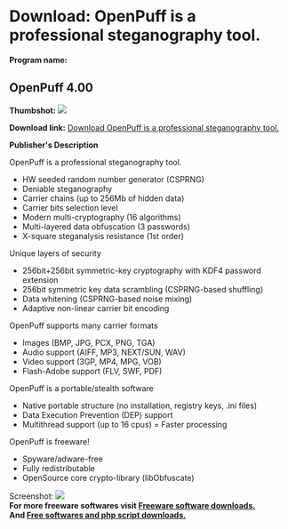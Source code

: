 # Download: OpenPuff is a professional steganography tool.

**Program name:**

## OpenPuff 4.00

  
**Thumbshot:** ![](http://www.freewarefiles.com/screenshot/openpuff4_md.jpg)   
  
**Download link:** [Download OpenPuff is a professional steganography tool.](http://freesoftwares.boysofts.com/OpenPuff_program_58719.html)  
  


**Publisher's Description**  
  


OpenPuff is a professional steganography tool. 

  * HW seeded random number generator (CSPRNG)
  * Deniable steganography
  * Carrier chains (up to 256Mb of hidden data)
  * Carrier bits selection level
  * Modern multi-cryptography (16 algorithms)
  * Multi-layered data obfuscation (3 passwords)
  * X-square steganalysis resistance (1st order)

Unique layers of security

  * 256bit+256bit symmetric-key cryptography with KDF4 password extension
  * 256bit symmetric key data scrambling (CSPRNG-based shuffling)
  * Data whitening (CSPRNG-based noise mixing)
  * Adaptive non-linear carrier bit encoding

OpenPuff supports many carrier formats

  * Images (BMP, JPG, PCX, PNG, TGA)
  * Audio support (AIFF, MP3, NEXT/SUN, WAV)
  * Video support (3GP, MP4, MPG, VOB)
  * Flash-Adobe support (FLV, SWF, PDF)

OpenPuff is a portable/stealth software

  * Native portable structure (no installation, registry keys, .ini files)
  * Data Execution Prevention (DEP) support
  * Multithread support (up to 16 cpus) = Faster processing

OpenPuff is freeware!

  * Spyware/adware-free
  * Fully redistributable
  * OpenSource core crypto-library (libObfuscate)

  
  
Screenshot: ![](http://www.freewarefiles.com/screenshot/openpuff4.jpg)   
**For more freeware softwares visit [Freeware software downloads.](http://freesoftwares.boysofts.com/)**   
**And [Free softwares and php script downloads.](http://www.boysofts.com/)**
